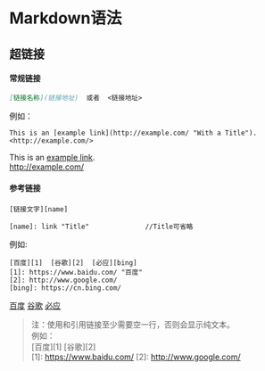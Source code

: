 # Markdown语法

## 超链接
#### 常规链接
```md
[链接名称](链接地址)  或者  <链接地址>
```
例如：  
```
This is an [example link](http://example.com/ "With a Title").
<http://example.com/>
```
This is an [example link](http://example.com/ "With a Title").   
<http://example.com/>  
#### 参考链接
```
[链接文字][name]

[name]: link "Title"              //Title可省略
```
例如:
```
[百度][1]  [谷歌][2]  [必应][bing]
[1]: https://www.baidu.com/ "百度"
[2]: http://www.google.com/
[bing]: https://cn.bing.com/
```
[百度][3]  [谷歌][4]  [必应][bing]

[3]: https://www.baidu.com/
[4]: http://www.google.com/
[bing]: https://cn.bing.com/
>注：使用和引用链接至少需要空一行，否则会显示纯文本。  
例如：  
[百度][1]  [谷歌][2]  
[1]: https://www.baidu.com/
[2]: http://www.google.com/